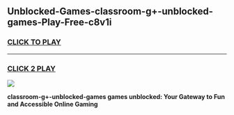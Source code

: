 
## Unblocked-Games-classroom-g+-unblocked-games-Play-Free-c8v1i
<h3>
<a href="https://premium76.site?title=classroom-g+-unblocked-games&ref=10A">CLICK TO PLAY</a></h3>
<hr>

<h3>
<a href="https://premium76.site?title=classroom-g+-unblocked-games&ref=10A">CLICK 2 PLAY</a>
  
</h3>

<a href="https://premium76.site?title=classroom-g+-unblocked-games&ref=10A"><img src="https://clearcache.store/games.png"></a>


**classroom-g+-unblocked-games games unblocked: Your Gateway to Fun and Accessible Online Gaming**
